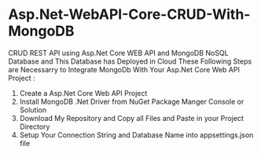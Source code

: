 # Asp.Net-WebAPI-Core-CRUD-With-MongoDB
CRUD REST API using Asp.Net Core WEB API and MongoDB NoSQL Database and This Database has Deployed in Cloud
These Following Steps are Necessarry to Integrate MongoDb With Your Asp.Net Core Web API Project :
1) Create a Asp.Net Core Web API Project
2) Install MongoDB .Net Driver from NuGet Package Manger Console or Solution
3) Download My Repository and Copy all Files and Paste in your Project Directory 
4) Setup Your Connection String and Database Name into appsettings.json file 
